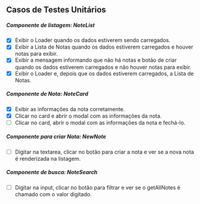 ## Casos de Testes Unitários

##### Componente de listagem: NoteList

- [x] Exibir o Loader quando os dados estiverem sendo carregados.
- [x] Exibir a Lista de Notas quando os dados estiverem carregados e houver notas para exibir.
- [x] Exibir a mensagem informando que não há notas e botão de criar quando os dados estiverem carregados e não houver notas para exibir.
- [x] Exibir o Loader e, depois que os dados estiverem carregados, a Lista de Notas.

##### Componente de Nota: NoteCard

- [x] Exibir as informações da nota corretamente.
- [x] Clicar no card e abrir o modal com as informações da nota.
- [ ] Clicar no card, abrir o modal com as informações da nota e fechá-lo.

##### Componente para criar Nota: NewNote

- [ ] Digitar na textarea, clicar no botão para criar a nota e ver se a nova nota é renderizada na listagem.

##### Componente de busca: NoteSearch

- [ ] Digitar na input, clicar no botão para filtrar e ver se o getAllNotes é chamado com o valor digitado.
